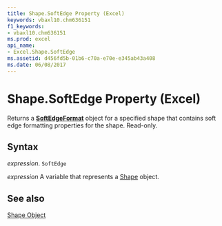```yaml
---
title: Shape.SoftEdge Property (Excel)
keywords: vbaxl10.chm636151
f1_keywords:
- vbaxl10.chm636151
ms.prod: excel
api_name:
- Excel.Shape.SoftEdge
ms.assetid: d456fd5b-01b6-c70a-e70e-e345ab43a408
ms.date: 06/08/2017
---
```



# Shape.SoftEdge Property (Excel)

Returns a  **[SoftEdgeFormat](./Office.SoftEdgeFormat.md)** object for a specified shape that contains soft edge formatting properties for the shape. Read-only.


## Syntax

 _expression_. `SoftEdge`

 _expression_ A variable that represents a [Shape](./Excel.Shape.md) object.


## See also


[Shape Object](Excel.Shape.md)

